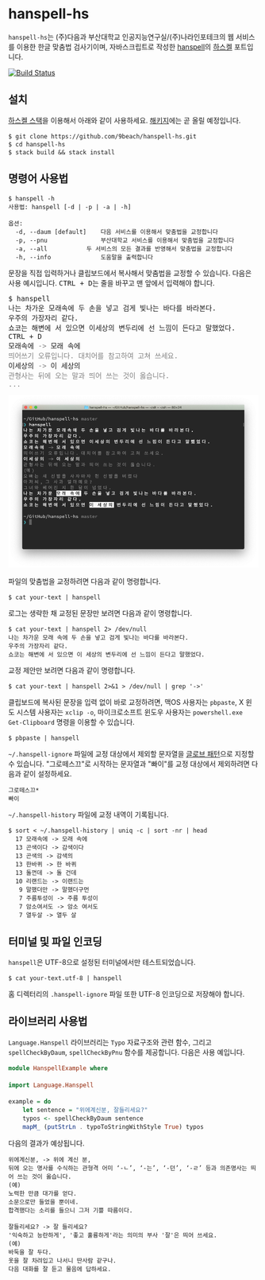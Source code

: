 # hanspell-hs
`hanspell-hs`는 (주)다음과 부산대학교 인공지능연구실/(주)나라인포테크의 웹 
서비스를 이용한 한글 맞춤법 검사기이며, 
자바스크립트로 작성한 [hanspell](https://github.com/9beach/hanspell)의
[하스켈](https://www.haskell.org/) 포트입니다.

[![Build Status](https://travis-ci.org/9beach/hanspell-hs.svg?branch=master)](https://travis-ci.org/9beach/hanspell-hs)

## 설치
[하스켈 스택](https://docs.haskellstack.org)을 이용해서 아래와 같이 
사용하세요. [해키지](https://hackage.haskell.org/)에는 곧 올릴 예정입니다.

```
$ git clone https://github.com/9beach/hanspell-hs.git
$ cd hanspell-hs
$ stack build && stack install
```

## 명령어 사용법

```
$ hanspell -h
사용법: hanspell [-d | -p | -a | -h] 

옵션:
  -d, --daum [default]	  다음 서비스를 이용해서 맞춤법을 교정합니다
  -p, --pnu               부산대학교 서비스를 이용해서 맞춤법을 교정합니다
  -a, --all 		  두 서비스의 모든 결과를 반영해서 맞춤법을 교정합니다
  -h, --info              도움말을 출력합니다
```

문장을 직접 입력하거나 클립보드에서 복사해서 맞춤법을 교정할 수 있습니다. 다음은
사용 예시입니다. <kbd>CTRL + D</kbd>는 줄을 바꾸고 맨 앞에서 입력해야 합니다.
<pre>
$ hanspell
나는 차가운 모래속에 두 손을 넣고 검게 빛나는 바다를 바라본다.
우주의 가장자리 같다.
쇼코는 해변에 서 있으면 이세상의 변두리에 선 느낌이 든다고 말했었다.
<kbd>CTRL + D</kbd>
모래속에 <font color=grey>-></font> 모래 속에<font color=grey>
띄어쓰기 오류입니다. 대치어를 참고하여 고쳐 쓰세요.</font>
이세상의 <font color=grey>-></font> 이 세상의<font color=grey>
관형사는 뒤에 오는 말과 띄어 쓰는 것이 옳습니다.
...</font>
</pre>

![스크린샷](./hanspell-screenshot.png?raw=true "한스펠 스크린샷")

파일의 맞춤법을 교정하려면 다음과 같이 명령합니다.
```
$ cat your-text | hanspell
```
로그는 생략한 채 교정된 문장만 보려면 다음과 같이 명령합니다.
```
$ cat your-text | hanspell 2> /dev/null
나는 차가운 모래 속에 두 손을 넣고 검게 빛나는 바다를 바라본다.
우주의 가장자리 같다.
쇼코는 해변에 서 있으면 이 세상의 변두리에 선 느낌이 든다고 말했었다.
```
교정 제안만 보려면 다음과 같이 명령합니다.
```
$ cat your-text | hanspell 2>&1 > /dev/null | grep '->'
```
클립보드에 복사된 문장을 입력 없이 바로 교정하려면, 맥OS 사용자는 `pbpaste`, 
X 윈도 시스템 사용자는 `xclip -o`, 마이크로소프트 윈도우 사용자는 
`powershell.exe Get-Clipboard` 명령을 이용할 수 있습니다.
```
$ pbpaste | hanspell
```
`~/.hanspell-ignore` 파일에 교정 대상에서 제외할 문자열을 
[글로브 패턴](https://ko.wikipedia.org/wiki/글로브_(프로그래밍))으로 지정할 수
있습니다. "그로떼스끄"로 시작하는 문자열과 "빠이"를 교정 대상에서 제외하려면
다음과 같이 설정하세요.
```
그로떼스끄*
빠이
```
`~/.hanspell-history` 파일에 교정 내역이 기록됩니다.
```
$ sort < ~/.hanspell-history | uniq -c | sort -nr | head 
  17 모래속에 -> 모래 속에
  13 곤색이다 -> 감색이다
  13 곤색의 -> 감색의
  13 한바퀴 -> 한 바퀴
  13 돌껀데 -> 돌 건데
  10 리랜드는 -> 이랜드는
   9 말했더만 -> 말했더구먼
   7 주름투성이 -> 주름 투성이
   7 암소여서도 -> 암소 여서도
   7 열두살 -> 열두 살
```

## 터미널 및 파일 인코딩

`hanspell`은 UTF-8으로 설정된 터미널에서만 테스트되었습니다.
```
$ cat your-text.utf-8 | hanspell
```

홈 디렉터리의 `.hanspell-ignore` 파일 또한 UTF-8 인코딩으로 저장해야 합니다.

## 라이브러리 사용법

`Language.Hanspell` 라이브러리는 `Typo` 자료구조와 관련 함수, 그리고 `spellCheckByDaum`, `spellCheckByPnu` 함수를 제공합니다. 다음은 사용 예입니다.
```haskell
module HanspellExample where

import Language.Hanspell

example = do
    let sentence = "위에계신분, 잘들리세요?"
    typos <- spellCheckByDaum sentence
    mapM_ (putStrLn . typoToStringWithStyle True) typos
```

다음의 결과가 예상됩니다.
```
위에계신분, -> 위에 계신 분,
뒤에 오는 명사를 수식하는 관형격 어미 ‘-ㄴ’, ‘-는’, ‘-던’, ‘-ㄹ’ 등과 의존명사는 띄어 쓰는 것이 옳습니다.
(예)
노력한 만큼 대가를 얻다.
소문으로만 들었을 뿐이네.
합격했다는 소리를 들으니 그저 기쁠 따름이다.

잘들리세요? -> 잘 들리세요?
'익숙하고 능란하게', '좋고 훌륭하게'라는 의미의 부사 '잘'은 띄어 쓰세요.
(예)
바둑을 잘 두다.
옷을 잘 차려입고 나서니 딴사람 같구나.
다음 대화를 잘 듣고 물음에 답하세요.
```
